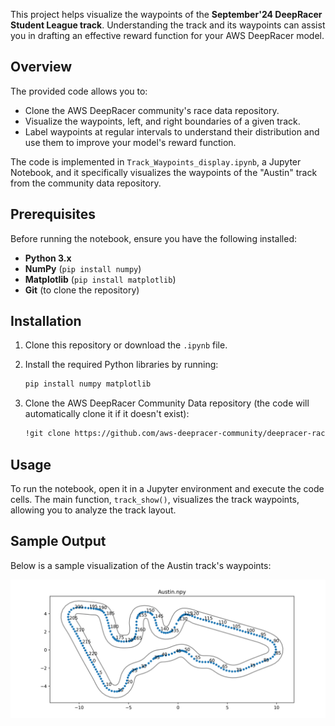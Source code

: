 This project helps visualize the waypoints of the **September'24 DeepRacer Student League track**. Understanding the track and its waypoints can assist you in drafting an effective reward function for your AWS DeepRacer model.

## Overview

The provided code allows you to:
- Clone the AWS DeepRacer community's race data repository.
- Visualize the waypoints, left, and right boundaries of a given track.
- Label waypoints at regular intervals to understand their distribution and use them to improve your model's reward function.

The code is implemented in `Track_Waypoints_display.ipynb`, a Jupyter Notebook, and it specifically visualizes the waypoints of the "Austin" track from the community data repository.

## Prerequisites

Before running the notebook, ensure you have the following installed:
- **Python 3.x**
- **NumPy** (`pip install numpy`)
- **Matplotlib** (`pip install matplotlib`)
- **Git** (to clone the repository)

## Installation

1. Clone this repository or download the `.ipynb` file.
2. Install the required Python libraries by running:
    ```bash
    pip install numpy matplotlib
    ```

3. Clone the AWS DeepRacer Community Data repository (the code will automatically clone it if it doesn't exist):
    ```bash
    !git clone https://github.com/aws-deepracer-community/deepracer-race-data.git
    ```

## Usage

To run the notebook, open it in a Jupyter environment and execute the code cells. The main function, `track_show()`, visualizes the track waypoints, allowing you to analyze the track layout.

## Sample Output

Below is a sample visualization of the Austin track's waypoints:

![Austin Track Waypoints](image/austin_track.png)

